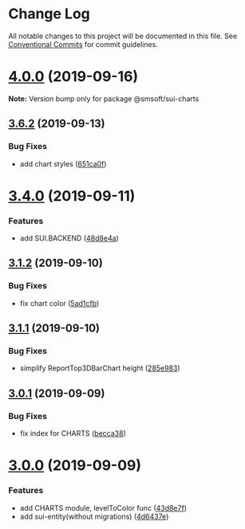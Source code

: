 # Change Log

All notable changes to this project will be documented in this file.
See [Conventional Commits](https://conventionalcommits.org) for commit guidelines.

# [4.0.0](https://github.com/mbuyakov/SUI.CORE/compare/v3.7.2...v4.0.0) (2019-09-16)

**Note:** Version bump only for package @smsoft/sui-charts





## [3.6.2](https://github.com/mbuyakov/SUI.CORE/compare/v3.6.1...v3.6.2) (2019-09-13)


### Bug Fixes

* add chart styles ([651ca0f](https://github.com/mbuyakov/SUI.CORE/commit/651ca0f))





# [3.4.0](https://github.com/mbuyakov/SUI.CORE/compare/v3.3.0...v3.4.0) (2019-09-11)


### Features

* add SUI.BACKEND ([48d8e4a](https://github.com/mbuyakov/SUI.CORE/commit/48d8e4a))





## [3.1.2](https://github.com/mbuyakov/SUI.CORE/compare/v3.1.1...v3.1.2) (2019-09-10)


### Bug Fixes

* fix chart color ([5ad1cfb](https://github.com/mbuyakov/SUI.CORE/commit/5ad1cfb))





## [3.1.1](https://github.com/mbuyakov/SUI.CORE/compare/v3.1.0...v3.1.1) (2019-09-10)


### Bug Fixes

* simplify ReportTop3DBarChart height ([285e983](https://github.com/mbuyakov/SUI.CORE/commit/285e983))





## [3.0.1](https://github.com/mbuyakov/SUI.CORE/compare/v3.0.0...v3.0.1) (2019-09-09)


### Bug Fixes

* fix index for CHARTS ([becca38](https://github.com/mbuyakov/SUI.CORE/commit/becca38))





# [3.0.0](https://github.com/mbuyakov/SUI.CORE/compare/v2.11.1...v3.0.0) (2019-09-09)


### Features

* add CHARTS module, levelToColor func ([43d8e7f](https://github.com/mbuyakov/SUI.CORE/commit/43d8e7f))
* add sui-entity(without migrations) ([4d6437e](https://github.com/mbuyakov/SUI.CORE/commit/4d6437e))
